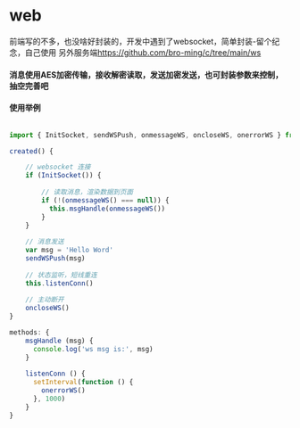 # web

前端写的不多，也没啥好封装的，开发中遇到了websocket，简单封装-留个纪念，自己使用 
另外服务端<https://github.com/bro-ming/c/tree/main/ws>
#### 消息使用AES加密传输，接收解密读取，发送加密发送，也可封装参数来控制，抽空完善吧
#### 使用举例

```js

import { InitSocket, sendWSPush, onmessageWS, oncloseWS, onerrorWS } from '@/libs/ws'

created() {

    // websocket 连接
    if (InitSocket()) {
            
        // 读取消息，渲染数据到页面
        if (!(onmessageWS() === null)) {
          this.msgHandle(onmessageWS())
        }
    }
    
    // 消息发送
    var msg = 'Hello Word'
    sendWSPush(msg)
    
    // 状态监听，短线重连
    this.listenConn()
    
    // 主动断开
    oncloseWS()
}

methods: {
    msgHandle (msg) {
      console.log('ws msg is:', msg)
    }
    
    listenConn () {
      setInterval(function () {
        onerrorWS()
      }, 1000)
    }
}
```